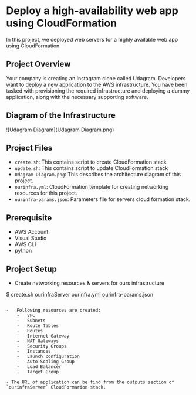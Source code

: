 # Deploy a high-availability web app using CloudFormation

In this project, we deployed web servers for a highly available web app using CloudFormation.

## Project Overview

Your company is creating an Instagram clone called Udagram. Developers want to deploy a new application to the AWS infrastructure. 
You have been tasked with provisioning the required infrastructure and deploying a dummy application, along with the necessary supporting software.

## Diagram of the Infrastructure

![Udagram Diagram](Udagram Diagram.png)

## Project Files
- `create.sh`: This contains script to create CloudFormation stack
- `update.sh`: This contains script to update CloudFormation stack
- `Udagram Diagram.png`: This describes the architecture diagram of this project.
- `ourinfra.yml`: CloudFormation template for creating networking resources for this project.
- `ourinfra-params.json`: Parameters file for servers cloud formation stack.

## Prerequisite
- AWS Account
- Visual Studio
- AWS CLI
- python

## Project Setup

- Create networking resources & servers for ours infrastructure

$ create.sh ourinfraServer ourinfra.yml ourinfra-params.json
```

-   Following resources are created:
    -   VPC
    -   Subnets
    -   Route Tables
    -   Routes
    -   Internet Gateway
    -   NAT Gateways
    -   Security Groups
    -   Instances
    -   Launch configuration
    -   Auto Scaling Group
    -   Load Balancer
    -   Target Group
	
- The URL of application can be find from the outputs section of `ourinfraServer` CloudFormarion stack.
